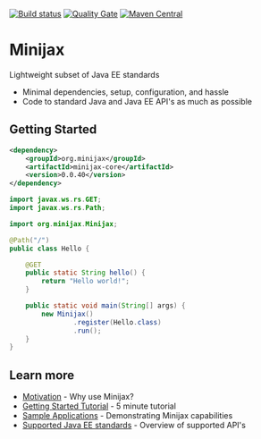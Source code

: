 
[![Build status](https://travis-ci.org/minijax/minijax.svg?branch=master)](https://travis-ci.org/minijax/minijax) [![Quality Gate](https://sonarcloud.io/api/badges/gate?key=org.minijax:minijax)](https://sonarcloud.io/dashboard/index/org.minijax:minijax) [![Maven Central](https://maven-badges.herokuapp.com/maven-central/org.minijax/minijax/badge.svg)](http://mvnrepository.com/artifact/org.minijax)

Minijax
=======

Lightweight subset of Java EE standards

* Minimal dependencies, setup, configuration, and hassle
* Code to standard Java and Java EE API's as much as possible

Getting Started
---------------

```xml
<dependency>
    <groupId>org.minijax</groupId>
    <artifactId>minijax-core</artifactId>
    <version>0.0.40</version>
</dependency>
```

```java
import javax.ws.rs.GET;
import javax.ws.rs.Path;

import org.minijax.Minijax;

@Path("/")
public class Hello {

    @GET
    public static String hello() {
        return "Hello world!";
    }

    public static void main(String[] args) {
        new Minijax()
                .register(Hello.class)
                .run();
    }
}
```

Learn more
----------

* [Motivation](https://github.com/minijax/minijax/wiki/Motivation) - Why use Minijax?
* [Getting Started Tutorial](https://github.com/minijax/minijax/wiki/Getting-Started) - 5 minute tutorial
* [Sample Applications](minijax-examples/) - Demonstrating Minijax capabilities
* [Supported Java EE standards](https://github.com/minijax/minijax/wiki/Java-EE-Standards) - Overview of supported API's

